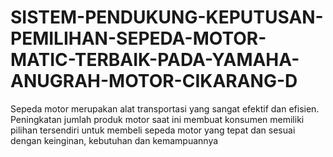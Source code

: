 # SISTEM-PENDUKUNG-KEPUTUSAN-PEMILIHAN-SEPEDA-MOTOR-MATIC-TERBAIK-PADA-YAMAHA-ANUGRAH-MOTOR-CIKARANG-D
Sepeda motor merupakan alat transportasi yang sangat efektif dan efisien. Peningkatan jumlah produk motor saat ini membuat konsumen memiliki pilihan tersendiri untuk membeli sepeda motor yang tepat dan sesuai dengan keinginan, kebutuhan dan kemampuannya
